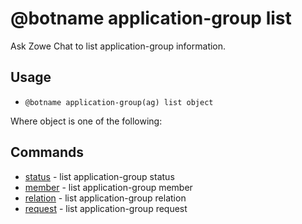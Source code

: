 # @botname application-group list

Ask Zowe Chat to list application-group information.

## Usage

-   `@botname application-group(ag) list object`

Where object is one of the following:

## Commands

-   [status](chatops_cli_ag_list_status.md) - list application-group status
-   [member](chatops_cli_ag_list_member.md) - list application-group member
-   [relation](chatops_cli_ag_list_relation.md) - list application-group relation
-   [request](chatops_cli_ag_list_request.md) - list application-group request

